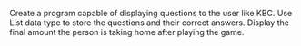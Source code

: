 Create a program capable of displaying questions to the user like KBC. 
Use List data type to store the questions and their correct answers.
Display the final amount the person is taking home after playing the game.